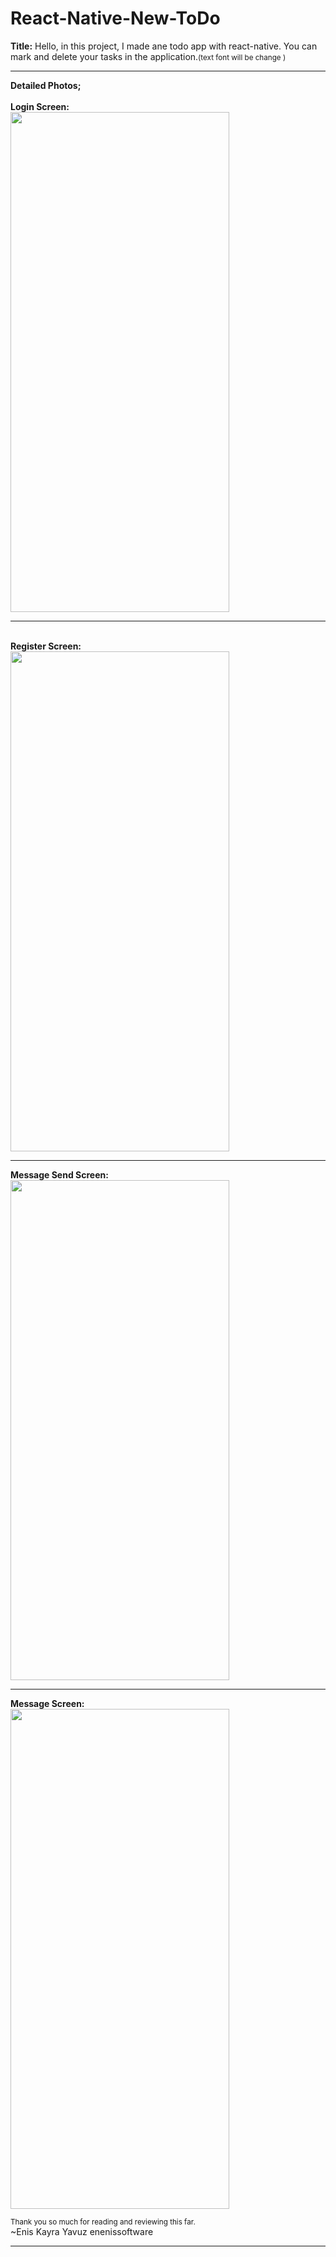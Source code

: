 # React-Native-New-ToDo
<b>Title:</b> Hello, in this project, I made ane todo app with react-native. You can mark and delete your tasks in the application.<small>(text font will be change )</small>
<hr>
<b>Detailed Photos;</b><br>
<br><b>Login Screen:<br></b>
<img src="https://user-images.githubusercontent.com/99321522/224670397-ea16e389-3aaf-4ee8-b9e4-029a7d9017e8.png" width="350" height="800" />
<br>
<hr>
<br><b>Register Screen:<br></b>
<img src="https://user-images.githubusercontent.com/99321522/224670472-7657c7fe-e207-40a9-948a-232642ce19a1.png" width="350" height="800" />
<br>
<hr>
<b>Message Send Screen:<br></b>
<img src="https://user-images.githubusercontent.com/99321522/224670619-820248ef-dce7-4e0f-9162-0c32ac9e19db.png" width="350" height="800" />
<br>
<hr>
<b>Message Screen:<br></b>
<img src="https://user-images.githubusercontent.com/99321522/224670734-190d9cca-0336-4953-a1d6-bc0df8bbd173.png" width="350" height="800" />
<br>

<small>Thank you so much for reading and reviewing this far.</small><br>
~Enis Kayra Yavuz
enenissoftware
<hr>

